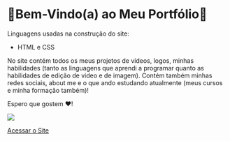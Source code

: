 <h1><b>🌻Bem-Vindo(a) ao Meu Portfólio🌻</b></h1>

Linguagens usadas na construção do site:
<ul>
  <li> HTML e CSS </li>
</ul>

No site contém todos os meus projetos de vídeos, logos, minhas habilidades (tanto as linguagens que aprendi a programar quanto as habilidades de edição de video e de imagem). Contém também minhas redes sociais, about me e o que ando estudando atualmente (meus cursos e minha formação também)!

Espero que gostem ❤!

<img src="https://user-images.githubusercontent.com/99284224/197839956-f729a453-06ed-4c57-8664-f1a76d8d4a5d.png">

<a href="">Acessar o Site</a>
